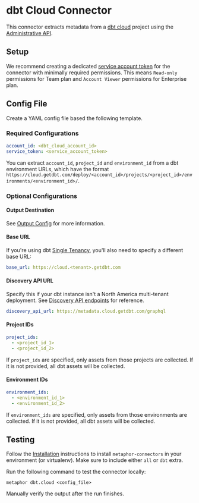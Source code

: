 # dbt Cloud Connector

This connector extracts metadata from a [dbt cloud](https://www.getdbt.com/product/what-is-dbt/) project using the [Administrative API](https://docs.getdbt.com/docs/dbt-cloud/dbt-cloud-api/admin-cloud-api).

## Setup

We recommend creating a dedicated [service account token](https://docs.getdbt.com/docs/dbt-cloud/dbt-cloud-api/service-tokens) for the connector with minimally required permissions. This means `Read-only` permissions for Team plan and `Account Viewer` permissions for Enterprise plan.

## Config File

Create a YAML config file based the following template.

### Required Configurations

```yaml
account_id: <dbt_cloud_account_id>
service_token: <service_account_token>
```

You can extract `account_id`, `project_id` and `environment_id` from a dbt environment URLs, which have the format `https://cloud.getdbt.com/deploy/<account_id>/projects/<project_id>/environments/<environment_id>/`.

### Optional Configurations

#### Output Destination

See [Output Config](../common/docs/output.md) for more information.

#### Base URL

If you're using dbt [Single Tenancy](https://docs.getdbt.com/docs/cloud/about-cloud/tenancy#single-tenant), you'll also need to specify a different base URL:

```yaml
base_url: https://cloud.<tenant>.getdbt.com
```

#### Discovery API URL

Specify this if your dbt instance isn't a North America multi-tenant deployment. See [Discovery API endpoints](https://docs.getdbt.com/docs/dbt-cloud-apis/discovery-querying#discovery-api-endpoints) for reference.

```yaml
discovery_api_url: https://metadata.cloud.getdbt.com/graphql
```

#### Project IDs

```yaml
project_ids:
  - <project_id_1>
  - <project_id_2>
```

If `project_ids` are specified, only assets from those projects are collected. If it is not provided, all dbt assets will be collected.

#### Environment IDs

```yaml
environment_ids:
  - <environment_id_1>
  - <environment_id_2>
```

If `environment_ids` are specified, only assets from those environments are collected. If it is not provided, all dbt assets will be collected.

## Testing

Follow the [Installation](../../README.md) instructions to install `metaphor-connectors` in your environment (or virtualenv). Make sure to include either `all` or `dbt` extra.

Run the following command to test the connector locally:

```shell
metaphor dbt.cloud <config_file>
```

Manually verify the output after the run finishes.
